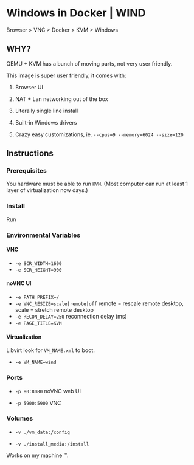 # Windows in Docker | WIND

Browser > VNC > Docker > KVM > Windows

## WHY?

QEMU + KVM has a bunch of moving parts, not very user friendly.

This image is super user friendly, it comes with:

1) Browser UI

2) NAT + Lan networking out of the box

3) Literally single line install

4) Built-in Windows drivers

5) Crazy easy customizations, ie. `--cpus=9 --memory=6024 --size=120`

## Instructions

### Prerequisites

You hardware must be able to run `KVM`. (Most computer can run at least 1 layer of virtualization now days.)

### Install

Run

### Environmental Variables

#### VNC

- `-e SCR_WIDTH=1600`
- `-e SCR_HEIGHT=900`

#### noVNC UI

- `-e PATH_PREFIX=/`
- `-e VNC_RESIZE=scale|remote|off` remote = rescale remote desktop, scale = stretch remote desktop
- `-e RECON_DELAY=250` reconnection delay (ms)
- `-e PAGE_TITLE=KVM`

#### Virtualization

Libvirt look for `VM_NAME.xml` to boot.

- `-e VM_NAME=wind`

### Ports

- `-p 80:8080` noVNC web UI

- `-p 5900:5900` VNC

### Volumes

- `-v ./vm_data:/config`

- `-v ./install_media:/install`

Works on my machine ™.

